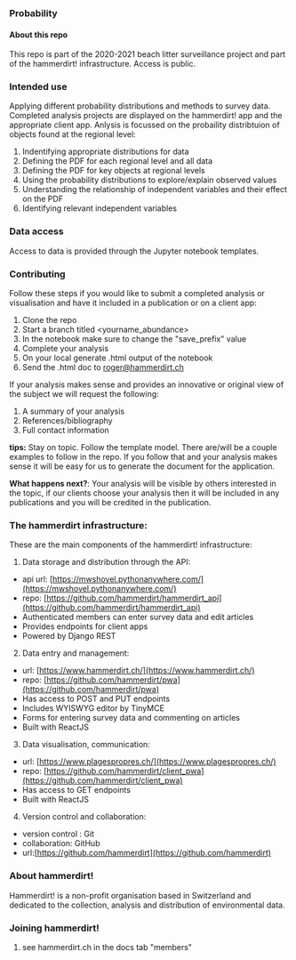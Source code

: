 ### Probability

#### About this repo

This repo is part of the 2020-2021 beach litter surveillance project and part of the hammerdirt! infrastructure. Access is  public.

### Intended use

Applying different probability distributions and methods to survey data. Completed analysis projects are displayed on the hammerdirt! app and the appropriate client app. Anlysis is focussed on the probaility distribtuion of objects found at the regional level:

1. Indentifying appropriate distributions for data
2. Defining the PDF for each regional level and all data
3. Defining the PDF for key objects at regional levels
4. Using the probability distributions to explore/explain observed values
5. Understanding the relationship of independent variables and their effect on the PDF
6. Identifying relevant independent variables

### Data access

Access to data is provided through the Jupyter notebook templates.

### Contributing

Follow these steps if you would like to submit a completed analysis or visualisation and have it included in a publication or on a client app:

1. Clone the repo
2. Start a branch titled <yourname_abundance>
3. In the notebook make sure to change the "save_prefix" value
4. Complete your analysis 
5. On your local generate .html output of the notebook
6. Send the .html doc to roger@hammerdirt.ch

If your analysis makes sense and provides an innovative or original view of the subject we will request the following:

1. A summary of your analysis
2. References/bibliography 
3. Full contact information 

__tips:__ Stay on topic. Follow the template model. There are/will be a couple examples to follow in the repo. If you follow that and your analysis makes sense it will be easy for us to generate the document for the application.

__What happens next?__: Your analysis will be visible by others interested in the topic, if our clients choose your analysis then it will be included in any publications and you will be credited in the publication.

### The hammerdirt infrastructure:

These are the main components of the hammerdirt! infrastructure:

1. Data storage and distribution through the API:
  * api url: [https://mwshovel.pythonanywhere.com/](https://mwshovel.pythonanywhere.com/)
  * repo: [https://github.com/hammerdirt/hammerdirt_api](https://github.com/hammerdirt/hammerdirt_api)
  * Authenticated members can enter survey data and edit articles
  * Provides endpoints for client apps
  * Powered by Django REST
2. Data entry and management:
  * url: [https://www.hammerdirt.ch/](https://www.hammerdirt.ch/)
  * repo: [https://github.com/hammerdirt/pwa](https://github.com/hammerdirt/pwa)
  * Has access to POST and PUT endpoints
  * Includes WYISWYG editor by TinyMCE
  * Forms for entering survey data and commenting on articles
  * Built with ReactJS
3. Data visualisation, communication:
  * url: [https://www.plagespropres.ch/](https://www.plagespropres.ch/)
  * repo: [https://github.com/hammerdirt/client_pwa](https://github.com/hammerdirt/client_pwa)
  * Has access to GET endpoints
  * Built with ReactJS
4. Version control and collaboration:
  * version control : Git
  * collaboration: GitHub
  * url:[https://github.com/hammerdirt](https://github.com/hammerdirt) 


### About hammerdirt!

Hammerdirt! is a non-profit organisation based in Switzerland and dedicated to the collection, analysis and distribution of environmental data.

### Joining hammerdirt!

1. see hammerdirt.ch in the docs tab "members"
